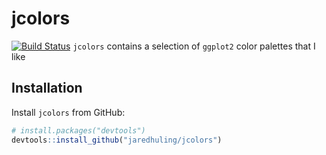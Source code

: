 


# jcolors

[![Build Status](https://travis-ci.org/jaredhuling/jcolors.svg?branch=master)](https://travis-ci.org/road2stat/ggsci)
`jcolors` contains a selection of `ggplot2` color palettes that I like

## Installation


Install `jcolors` from GitHub:

```r
# install.packages("devtools")
devtools::install_github("jaredhuling/jcolors")
```

